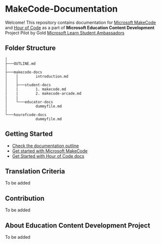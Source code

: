 # MakeCode-Documentation

Welcome! This repository contains documentation for [Microsoft MakeCode](https://www.microsoft.com/en-us/makecode) and [Hour of Code](https://hourofcode.com/) as a part of **Microsoft Education Content Development** Project Pilot by Gold [Microsoft Learn Student Ambassadors](studentambassadors.com)

## Folder Structure

```
│
├───OUTLINE.md
│
├───makecode-docs
│    │        introduction.md
│    │
│    ├───student-docs
│    |        1. makecode.md
│    |        2. makecode-arcade.md
|    |
│    └───educator-docs
│             dummyfile.md
|
└───hourofcode-docs
              dummyfile.md

```

## Getting Started

- [Check the documentation outline](OUTLINE.md)
- [Get started with Microsoft MakeCode](makecode-docs)
- [Get Started with Hour of Code docs](hourofcode-docs)

## Translation Criteria

To be added

## Contribution

To be added

## About Education Content Development Project

To be added
